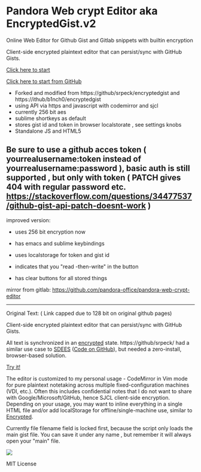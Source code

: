 Pandora Web crypt Editor aka EncryptedGist.v2
=============

Online Web Editor for Github Gist and Gitlab snippets with builtin encryption

Client-side encrypted plaintext editor that can persist/sync with GitHub Gists.

[Click here to start](https://pandora-office.gitlab.io/pandora-web-crypt-editor/index.html)

[Click here to start from GitHub](https://pandora-office.github.io/pandora-web-crypt-editor/index.html)



* Forked and modified from https://github/srpeck/encryptedgist and https://ithub/b1nch0/encryptedgist
* using API via https and javascript with codemirror and sjcl
* currently 256 bit aes
* sublime shortkeys as default
* stores gist id and token in browser localstorate , see settings knobs
* Standalone JS and HTML5

## Be sure to use a github acces token ( yourrealusername:token instead of yourrealusername:password ), basic auth is still supported , but only with token ( PATCH  gives 404 with regular password etc. https://stackoverflow.com/questions/34477537/github-gist-api-patch-doesnt-work )


improved version:

* uses 256 bit encryption now

* has emacs and sublime keybindings

* uses localstorage for token and gist id

* indicates that you "read -then-write" in the button

* has clear buttons for all stored things


mirror from gitlab: https://github.com/pandora-office/pandora-web-crypt-editor

----
Original Text: ( Link capped due to 128 bit on original github pages)



Client-side encrypted plaintext editor that can persist/sync with GitHub Gists.

All text is synchronized in an [encrypted](http://bitwiseshiftleft.github.io/sjcl/) state.
https://github/srpeck/ had a similar use case to [SDEES](https://news.ycombinator.com/item?id=12441302) ([Code on GitHub](https://github.com/schollz/sdees)), but needed a zero-install, browser-based solution.

[Try it!](https://pandora-office.gitlab.io/pandora-web-crypt-editor/index.html)

The editor is customized to my personal usage - CodeMirror in Vim mode for pure plaintext notetaking across multiple fixed-configuration machines (VDI, etc.). Often this includes confidential notes that I do not want to share with Google/Microsoft/GitHub, hence SJCL client-side encryption. Depending on your usage, you may want to inline everything in a single HTML file and/or add localStorage for offline/single-machine use, similar to [Encrypted](https://github.com/srpeck/encrypted).

Currently file filename field is locked first, because the script only loads the main gist file.
You can save it under any name , but remember it will always open your "main" file.

![](demo.gif)

MIT License
